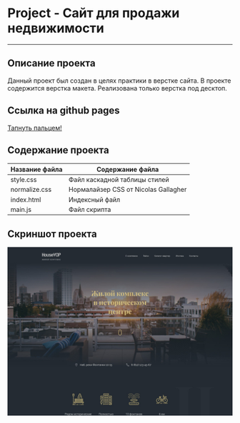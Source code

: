 # Project - Сайт для продажи недвижимости
***
## Описание проекта
Данный проект был создан в целях практики в верстке сайта. В проекте содержится верстка макета. Реализована только верстка под десктоп.
## Ссылка на github pages
[Тапнуть пальцем!](https://walkingfrozenfish.github.io/house/)

## Содержание проекта
Название файла  | Содержание файла
----------------|----------------------
style.css       | Файл каскадной таблицы стилей
normalize.css   | Нормалайзер CSS от Nicolas Gallagher
index.html      | Индексный файл
main.js         | Файл скрипта

## Скриншот проекта
![Скриншот](https://github.com/WalkingFrozenFish/house/blob/master/img/house.jpg)
